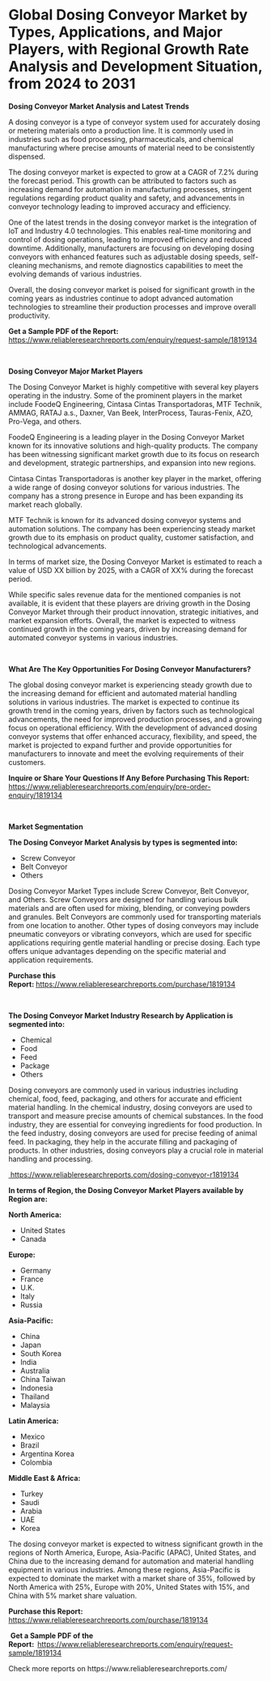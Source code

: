 <p><h1>Global Dosing Conveyor Market by Types, Applications, and Major Players, with Regional Growth Rate Analysis and Development Situation, from 2024 to 2031</h1></p><p><strong>Dosing Conveyor Market Analysis and Latest Trends</strong></p>
<p><p>A dosing conveyor is a type of conveyor system used for accurately dosing or metering materials onto a production line. It is commonly used in industries such as food processing, pharmaceuticals, and chemical manufacturing where precise amounts of material need to be consistently dispensed.</p><p>The dosing conveyor market is expected to grow at a CAGR of 7.2% during the forecast period. This growth can be attributed to factors such as increasing demand for automation in manufacturing processes, stringent regulations regarding product quality and safety, and advancements in conveyor technology leading to improved accuracy and efficiency.</p><p>One of the latest trends in the dosing conveyor market is the integration of IoT and Industry 4.0 technologies. This enables real-time monitoring and control of dosing operations, leading to improved efficiency and reduced downtime. Additionally, manufacturers are focusing on developing dosing conveyors with enhanced features such as adjustable dosing speeds, self-cleaning mechanisms, and remote diagnostics capabilities to meet the evolving demands of various industries.</p><p>Overall, the dosing conveyor market is poised for significant growth in the coming years as industries continue to adopt advanced automation technologies to streamline their production processes and improve overall productivity.</p></p>
<p><strong>Get a Sample PDF of the Report:&nbsp;</strong> <a href="https://www.reliableresearchreports.com/enquiry/request-sample/1819134">https://www.reliableresearchreports.com/enquiry/request-sample/1819134</a></p>
<p>&nbsp;</p>
<p><strong>Dosing Conveyor Major Market Players</strong></p>
<p><p>The Dosing Conveyor Market is highly competitive with several key players operating in the industry. Some of the prominent players in the market include FoodeQ Engineering, Cintasa Cintas Transportadoras, MTF Technik, AMMAG, RATAJ a.s., Daxner, Van Beek, InterProcess, Tauras-Fenix, AZO, Pro-Vega, and others.</p><p>FoodeQ Engineering is a leading player in the Dosing Conveyor Market known for its innovative solutions and high-quality products. The company has been witnessing significant market growth due to its focus on research and development, strategic partnerships, and expansion into new regions.</p><p>Cintasa Cintas Transportadoras is another key player in the market, offering a wide range of dosing conveyor solutions for various industries. The company has a strong presence in Europe and has been expanding its market reach globally.</p><p>MTF Technik is known for its advanced dosing conveyor systems and automation solutions. The company has been experiencing steady market growth due to its emphasis on product quality, customer satisfaction, and technological advancements.</p><p>In terms of market size, the Dosing Conveyor Market is estimated to reach a value of USD XX billion by 2025, with a CAGR of XX% during the forecast period.</p><p>While specific sales revenue data for the mentioned companies is not available, it is evident that these players are driving growth in the Dosing Conveyor Market through their product innovation, strategic initiatives, and market expansion efforts. Overall, the market is expected to witness continued growth in the coming years, driven by increasing demand for automated conveyor systems in various industries.</p></p>
<p>&nbsp;</p>
<p><strong>What Are The Key Opportunities For Dosing Conveyor Manufacturers?</strong></p>
<p><p>The global dosing conveyor market is experiencing steady growth due to the increasing demand for efficient and automated material handling solutions in various industries. The market is expected to continue its growth trend in the coming years, driven by factors such as technological advancements, the need for improved production processes, and a growing focus on operational efficiency. With the development of advanced dosing conveyor systems that offer enhanced accuracy, flexibility, and speed, the market is projected to expand further and provide opportunities for manufacturers to innovate and meet the evolving requirements of their customers.</p></p>
<p><strong>Inquire or Share Your Questions If Any Before Purchasing This Report:</strong> <a href="https://www.reliableresearchreports.com/enquiry/pre-order-enquiry/1819134">https://www.reliableresearchreports.com/enquiry/pre-order-enquiry/1819134</a></p>
<p>&nbsp;</p>
<p><strong>Market Segmentation</strong></p>
<p><strong>The Dosing Conveyor Market Analysis by types is segmented into:</strong></p>
<p><ul><li>Screw Conveyor</li><li>Belt Conveyor</li><li>Others</li></ul></p>
<p><p>Dosing Conveyor Market Types include Screw Conveyor, Belt Conveyor, and Others. Screw Conveyors are designed for handling various bulk materials and are often used for mixing, blending, or conveying powders and granules. Belt Conveyors are commonly used for transporting materials from one location to another. Other types of dosing conveyors may include pneumatic conveyors or vibrating conveyors, which are used for specific applications requiring gentle material handling or precise dosing. Each type offers unique advantages depending on the specific material and application requirements.</p></p>
<p><strong>Purchase this Report:&nbsp;</strong><a href="https://www.reliableresearchreports.com/purchase/1819134">https://www.reliableresearchreports.com/purchase/1819134</a></p>
<p>&nbsp;</p>
<p><strong>The Dosing Conveyor Market Industry Research by Application is segmented into:</strong></p>
<p><ul><li>Chemical</li><li>Food</li><li>Feed</li><li>Package</li><li>Others</li></ul></p>
<p><p>Dosing conveyors are commonly used in various industries including chemical, food, feed, packaging, and others for accurate and efficient material handling. In the chemical industry, dosing conveyors are used to transport and measure precise amounts of chemical substances. In the food industry, they are essential for conveying ingredients for food production. In the feed industry, dosing conveyors are used for precise feeding of animal feed. In packaging, they help in the accurate filling and packaging of products. In other industries, dosing conveyors play a crucial role in material handling and processing.</p></p>
<p><a href="https://www.reliableresearchreports.com/dosing-conveyor-r1819134">&nbsp;https://www.reliableresearchreports.com/dosing-conveyor-r1819134</a></p>
<p><strong>In terms of Region, the Dosing Conveyor Market Players available by Region are:</strong></p>
<p>
    <p> <strong> North America: </strong>
        <ul>
            <li>United States</li>
            <li>Canada</li>
        </ul>
        </p> 
    <p> <strong> Europe: </strong>
        <ul>
            <li>Germany</li>
            <li>France</li>
            <li>U.K.</li>
            <li>Italy</li>
            <li>Russia</li>
        </ul>
        </p> 
    <p> <strong> Asia-Pacific: </strong>
        <ul>
            <li>China</li>
            <li>Japan</li>
            <li>South Korea</li>
            <li>India</li>
            <li>Australia</li>
            <li>China Taiwan</li>
            <li>Indonesia</li>
            <li>Thailand</li>
            <li>Malaysia</li>
        </ul>
        </p> 
    <p> <strong> Latin America: </strong>
        <ul>
            <li>Mexico</li>
            <li>Brazil</li>
            <li>Argentina Korea</li>
            <li>Colombia</li>
        </ul>
        </p> 
    <p> <strong> Middle East & Africa: </strong>
        <ul>
            <li>Turkey</li>
            <li>Saudi</li>
            <li>Arabia</li>
            <li>UAE</li>
            <li>Korea</li>
        </ul>
    </p>
    </p>
<p><p>The dosing conveyor market is expected to witness significant growth in the regions of North America, Europe, Asia-Pacific (APAC), United States, and China due to the increasing demand for automation and material handling equipment in various industries. Among these regions, Asia-Pacific is expected to dominate the market with a market share of 35%, followed by North America with 25%, Europe with 20%, United States with 15%, and China with 5% market share valuation.</p></p>
<p><strong>Purchase this Report: </strong><a href="https://www.reliableresearchreports.com/purchase/1819134">https://www.reliableresearchreports.com/purchase/1819134</a></p>
<p>&nbsp;<strong>Get a Sample PDF of the Report:&nbsp;&nbsp;</strong><a href="https://www.reliableresearchreports.com/enquiry/request-sample/1819134">https://www.reliableresearchreports.com/enquiry/request-sample/1819134</a></p>
<p><strong></strong></p>
<p>Check more reports on https://www.reliableresearchreports.com/</p>